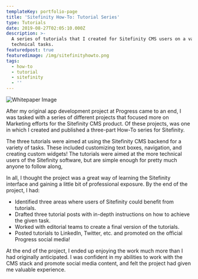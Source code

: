 ```yaml
---
templateKey: portfolio-page
title: 'Sitefinity How-To: Tutorial Series'
type: Tutorials
date: 2019-08-27T02:05:10.000Z
description: >-
  A series of tutorials that I created for Sitefinity CMS users on a variety of
  technical tasks.
featuredpost: true
featuredimage: /img/sitefinityhowto.png
tags:
  - how-to
  - tutorial
  - sitefinity
  - ''
---
```

![Whitepaper Image](/img/sitefinityhowto.png "Sitefinity: How to Customize Widget Templates")

After my original app development project at Progress came to an end, I was tasked with a series of different projects that focused more on Marketing efforts for the Sitefinity CMS product. Of these projects, was one in which I created and published a three-part How-To series for Sitefinity.

The three tutorials were aimed at using the Sitefinity CMS backend for a variety of tasks. These included customizing text boxes, navigation, and creating custom widgets! The tutorials were aimed at the more technical users of the Sitefinity software, but are simple enough for pretty much anyone to follow along,

In all, I thought the project was a great way of learning the Sitefinity interface and gaining a little bit of professional exposure. By the end of the project, I had:

* Identified three areas where users of Sitefinity could benefit from tutorials.
* Drafted three tutorial posts with in-depth instructions on how to achieve the given task.
* Worked with editorial teams to create a final version of the tutorials.
* Posted tutorials to LinkedIn, Twitter, etc. and promoted on the official Progress social media!

At the end of the project, I ended up enjoying the work much more than I had originally anticipated. I was confident in my abilities to work with the CMS stack and promote social media content, and felt the project had given me valuable experience.
